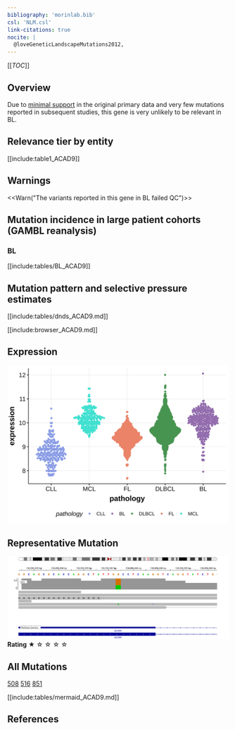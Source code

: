 ```yaml
---
bibliography: 'morinlab.bib'
csl: 'NLM.csl'
link-citations: true
nocite: |
  @loveGeneticLandscapeMutations2012, 
---
```

[[_TOC_]]

## Overview
Due to [minimal support](ACAD9#representative-mutation) in the original primary data and very few mutations reported in subsequent studies, this gene is very unlikely to be relevant in BL. 


## Relevance tier by entity

[[include:table1_ACAD9]]


## Warnings

<<Warn("The variants reported in this gene in BL failed QC")>>


## Mutation incidence in large patient cohorts (GAMBL reanalysis)

### BL
[[include:tables/BL_ACAD9]]

## Mutation pattern and selective pressure estimates

[[include:tables/dnds_ACAD9.md]]



[[include:browser_ACAD9.md]]

## Expression
![](images/gene_expression/ACAD9_by_pathology.svg)

## Representative Mutation

![](primary/Love_ACAD9.svg)
**Rating**
&starf; &star; &star; &star; &star;

## All Mutations

[508](https://www.bcgsc.ca/downloads/morinlab/GAMBL/Love/508_reports.html)
[516](https://www.bcgsc.ca/downloads/morinlab/GAMBL/Love/516_reports.html)
[851](https://www.bcgsc.ca/downloads/morinlab/GAMBL/Love/851_reports.html)


[[include:tables/mermaid_ACAD9.md]]

## References

<!-- ORIGIN: loveGeneticLandscapeMutations2012 -->
<!-- BL: loveGeneticLandscapeMutations2012 -->
